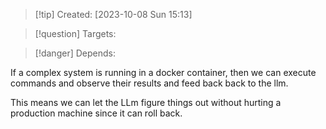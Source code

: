 
>[!tip] Created: [2023-10-08 Sun 15:13]

>[!question] Targets: 

>[!danger] Depends: 

If a complex system is running in a docker container, then we can execute commands and observe their results and feed back back to the llm.

This means we can let the LLm figure things out without hurting a production machine since it can roll back.